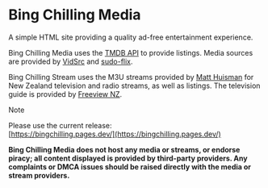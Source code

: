 # Bing Chilling Media
A simple HTML site providing a quality ad-free entertainment experience.

Bing Chilling Media uses the [TMDB API](https://developer.themoviedb.org/) to provide listings. Media sources are provided by [VidSrc](https://vidsrc.pro/) and [sudo-flix](https://sudo-flix.lol/).

Bing Chilling Stream uses the M3U streams provided by [Matt Huisman](https://www.matthuisman.nz/2017/07/new-updated-nz-iptv-files.html/) for New Zealand television and radio streams, as well as listings. 
The television guide is provided by [Freeview NZ](https://freeviewnz.tv/tvguide/whats-on/?st=streaming/).

>[!NOTE]
>Please use the current release:<br>
[https://bingchilling.pages.dev/](https://bingchilling.pages.dev/)

**Bing Chilling Media does not host any media or streams, or endorse piracy; all content displayed is provided by third-party providers. Any complaints or DMCA issues should be raised directly with the media or stream providers.**


